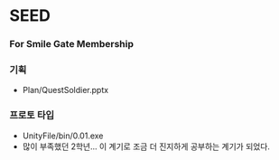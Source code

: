 # SEED
### For Smile Gate Membership
### 기획
+ Plan/QuestSoldier.pptx
### 프로토 타입
+ UnityFile/bin/0.01.exe
+ 많이 부족했던 2학년... 이 계기로 조금 더 진지하게 공부하는 계기가 되었다.

